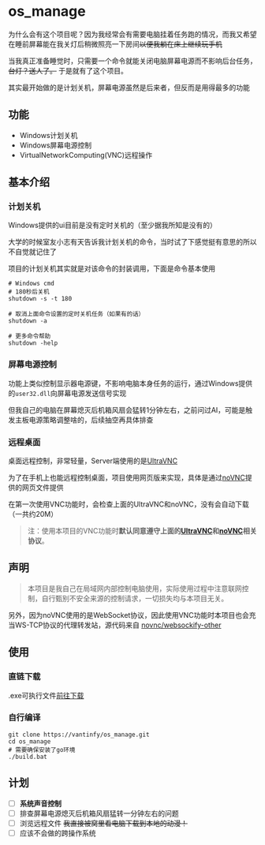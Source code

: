 # os_manage

为什么会有这个项目呢？因为我经常会有需要电脑挂着任务跑的情况，而我又希望在睡前屏幕能在我关灯后稍微照亮一下房间~~以便我躺在床上继续玩手机~~

当我真正准备睡觉时，只需要一个命令就能关闭电脑屏幕电源而不影响后台任务，~~台灯？送人了。~~ 于是就有了这个项目。

其实最开始做的是计划关机，屏幕电源虽然是后来者，但反而是用得最多的功能

## 功能

+ Windows计划关机
+ Windows屏幕电源控制
+ VirtualNetworkComputing(VNC)远程操作

## 基本介绍

### 计划关机

Windows提供的ui目前是没有定时关机的（至少据我所知是没有的）

大学的时候室友小志有天告诉我计划关机的命令，当时试了下感觉挺有意思的所以不自觉就记住了

项目的计划关机其实就是对该命令的封装调用，下面是命令基本使用

```shell
# Windows cmd
# 180秒后关机
shutdown -s -t 180

# 取消上面命令设置的定时关机任务（如果有的话）
shutdown -a

# 更多命令帮助
shutdown -help
```

### 屏幕电源控制

功能上类似控制显示器电源键，不影响电脑本身任务的运行，通过Windows提供的`user32.dll`向屏幕电源发送信号实现

但我自己的电脑在屏幕熄灭后机箱风扇会猛转1分钟左右，之前问过AI，可能是触发主板电源策略调整啥的，后续抽空再具体排查

### 远程桌面

桌面远程控制，非常轻量，Server端使用的是[UltraVNC](https://github.com/ultravnc/UltraVNC)

为了在手机上也能远程控制桌面，项目使用网页版来实现，具体是通过[noVNC](https://github.com/novnc/noVNC)提供的网页文件提供

在第一次使用VNC功能时，会检查上面的UltraVNC和noVNC，没有会自动下载（一共约20M）

> 注：使用本项目的VNC功能时**默认同意遵守上面的[UltraVNC](https://github.com/ultravnc/UltraVNC)和[noVNC](https://github.com/novnc/noVNC)相关协议**。

## 声明

> 本项目是我自己在局域网内部控制电脑使用，实际使用过程中注意联网控制，自行甄别不安全来源的控制请求，一切损失均与本项目无关。

另外，因为noVNC使用的是WebSocket协议，因此使用VNC功能时本项目也会充当WS-TCP协议的代理转发站，源代码来自
[novnc/websockify-other](https://github.com/novnc/websockify-other/blob/master/golang/websockify.go)

## 使用

### 直链下载

.exe可执行文件[前往下载](https://github.com/vantinfy/os_manage/releases)

### 自行编译

``` shell
git clone https://vantinfy/os_manage.git
cd os_manage
# 需要确保安装了go环境
./build.bat
```

## 计划

- [ ] **系统声音控制**
- [ ] 排查屏幕电源熄灭后机箱风扇猛转一分钟左右的问题
- [ ] 浏览远程文件 ~~我直接被窝里看电脑下载到本地的动漫！~~
- [ ] 应该不会做的跨操作系统
